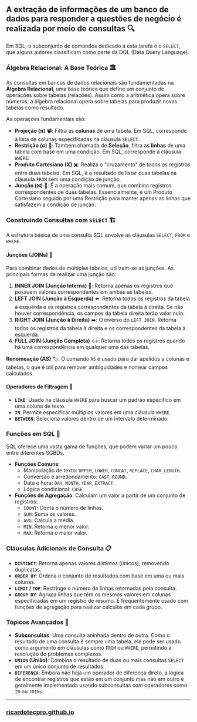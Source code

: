 ## A extração de informações de um banco de dados para responder a questões de negócio é realizada por meio de consultas 🔍 

Em SQL, o subconjunto de comandos dedicado a esta tarefa é o `SELECT`, que alguns autores classificam como parte da DQL (Data Query Language).

### Álgebra Relacional: A Base Teórica 🏛️

As consultas em bancos de dados relacionais são fundamentadas na **Álgebra Relacional**, uma base teórica que define um conjunto de operações sobre tabelas (relações). Assim como a aritmética opera sobre números, a álgebra relacional opera sobre tabelas para produzir novas tabelas como resultado.

As operações fundamentais são:

* **Projeção (π)** 📽️: Filtra as **colunas** de uma tabela. Em SQL, corresponde à lista de colunas especificadas na cláusula `SELECT`.
* **Restrição (σ)** 📜: Também chamada de **Seleção**, filtra as **linhas** de uma tabela com base em uma condição. Em SQL, corresponde à cláusula `WHERE`.
* **Produto Cartesiano (X)** ✖️: Realiza o "cruzamento" de todos os registros entre duas tabelas. Em SQL, é o resultado de listar duas tabelas na cláusula `FROM` sem uma condição de junção.
* **Junção (⨝)** 🔗: É a operação mais comum, que combina registros correspondentes de duas tabelas. Essencialmente, é um Produto Cartesiano seguido por uma Restrição para manter apenas as linhas que satisfazem a condição de junção.

### Construindo Consultas com `SELECT` 🏗️

A estrutura básica de uma consulta SQL envolve as cláusulas `SELECT`, `FROM` e `WHERE`.

#### Junções (JOINs) 🔗

Para combinar dados de múltiplas tabelas, utilizam-se as junções. As principais formas de realizar uma junção são:

1.  **INNER JOIN (Junção Interna)** 🤝: Retorna apenas os registros que possuem valores correspondentes em ambas as tabelas.
2.  **LEFT JOIN (Junção à Esquerda)** ⬅️: Retorna todos os registros da tabela à esquerda e os registros correspondentes da tabela à direita. Se não houver correspondência, os campos da tabela direita terão valor nulo.
3.  **RIGHT JOIN (Junção à Direita)** ➡️: O inverso do `LEFT JOIN`. Retorna todos os registros da tabela à direita e os correspondentes da tabela à esquerda.
4.  **FULL JOIN (Junção Completa)** ↔️: Retorna todos os registros quando há uma correspondência em qualquer uma das tabelas.

**Renomeação (AS)** 🏷️: O comando `AS` é usado para dar apelidos a colunas e tabelas, o que é útil para remover ambiguidades e nomear campos calculados.

#### Operadores de Filtragem 🔎

* **`LIKE`**: Usado na cláusula `WHERE` para buscar um padrão específico em uma coluna de texto.
* **`IN`**: Permite especificar múltiplos valores em uma cláusula `WHERE`.
* **`BETWEEN`**: Seleciona valores dentro de um intervalo determinado.

### Funções em SQL 🔢

SQL oferece uma vasta gama de funções, que podem variar um pouco entre diferentes SGBDs.

* **Funções Comuns**:
    * Manipulação de texto: `UPPER`, `LOWER`, `CONCAT`, `REPLACE`, `CHAR_LENGTH`.
    * Conversão e arredondamento: `CAST`, `ROUND`.
    * Data e hora: `DAY`, `MONTH`, `YEAR`, `EXTRACT`.
    * Lógica condicional: `CASE`.
* **Funções de Agregação**: Calculam um valor a partir de um conjunto de registros:
    * `COUNT`: Conta o número de linhas.
    * `SUM`: Soma os valores.
    * `AVG`: Calcula a média.
    * `MIN`: Retorna o menor valor.
    * `MAX`: Retorna o maior valor.

### Cláusulas Adicionais de Consulta 📋

* **`DISTINCT`**: Retorna apenas valores distintos (únicos), removendo duplicatas.
* **`ORDER BY`**: Ordena o conjunto de resultados com base em uma ou mais colunas.
* **`LIMIT` / `TOP`**: Restringe o número de linhas retornadas pela consulta.
* **`GROUP BY`**: Agrupa linhas que têm os mesmos valores em colunas especificadas em um registro de resumo. É frequentemente usado com funções de agregação para realizar cálculos em cada grupo.

### Tópicos Avançados 🚀

* **Subconsultas**: Uma consulta aninhada dentro de outra. Como o resultado de uma consulta é sempre uma tabela, ele pode ser usado como argumento em cláusulas como `FROM` ou `WHERE`, permitindo a resolução de problemas complexos.
* **`UNION` (União)**: Combina o resultado de duas ou mais consultas `SELECT` em um único conjunto de resultados.
* **`DIFERENÇA`**: Embora não haja um operador de diferença direto, a lógica de encontrar registros que estão em um conjunto mas não em outro é geralmente implementada usando subconsultas com operadores como `IN` ou `JOINs`.

---

### [ricardotecpro.github.io](https://ricardotecpro.github.io/)
